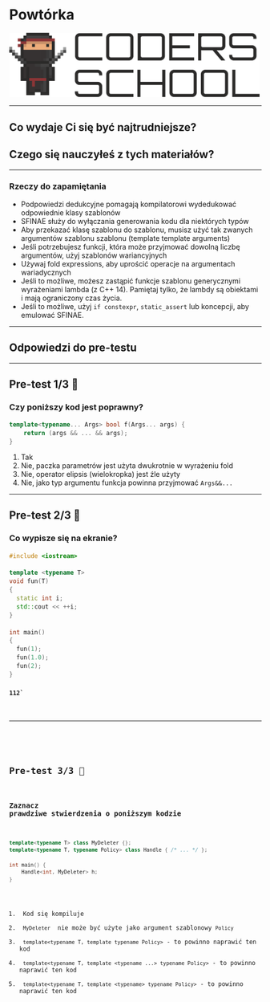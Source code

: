 <!-- .slide: data-background="#111111" -->

# Powtórka

<a href="https://coders.school">
    <img width="500" src="../img/coders_school_logo.png" alt="Coders School" class="plain">
</a>

___

## Co wydaje Ci się być najtrudniejsze?

## Czego się nauczyłeś z tych materiałów?

___

### Rzeczy do zapamiętania

* <!-- .element: class="fragment fade-in" --> Podpowiedzi dedukcyjne pomagają kompilatorowi wydedukować odpowiednie klasy szablonów
* <!-- .element: class="fragment fade-in" --> SFINAE służy do wyłączania generowania kodu dla niektórych typów
* <!-- .element: class="fragment fade-in" --> Aby przekazać klasę szablonu do szablonu, musisz użyć tak zwanych argumentów szablonu szablonu (template template arguments)
* <!-- .element: class="fragment fade-in" --> Jeśli potrzebujesz funkcji, która może przyjmować dowolną liczbę argumentów, użyj szablonów wariancyjnych
* <!-- .element: class="fragment fade-in" --> Używaj fold expressions, aby uprościć operacje na argumentach wariadycznych
* <!-- .element: class="fragment fade-in" --> Jeśli to możliwe, możesz zastąpić funkcje szablonu generycznymi wyrażeniami lambda (z C++ 14). Pamiętaj tylko, że lambdy są obiektami i mają ograniczony czas życia.
* <!-- .element: class="fragment fade-in" -->Jeśli to możliwe, użyj <code>if constexpr</code>, <code>static_assert</code> lub koncepcji, aby emulować SFINAE.

___

## Odpowiedzi do pre-testu

___

## Pre-test 1/3 🤯

### Czy poniższy kod jest poprawny?

```cpp
template<typename... Args> bool f(Args... args) {
    return (args && ... && args);
}
```

1. <!-- .element: class="fragment highlight-red" --> Tak
2. <!-- .element: class="fragment highlight-green" --> Nie, paczka parametrów jest użyta dwukrotnie w wyrażeniu fold
3. <!-- .element: class="fragment highlight-red" --> Nie, operator elipsis (wielokropka) jest źle użyty
4. <!-- .element: class="fragment highlight-red" --> Nie, jako typ argumentu funkcja powinna przyjmować <code>Args&&...</code>

___
<!-- .slide: style="font-size: 0.9em" -->

## Pre-test 2/3 🤯

### Co wypisze się na ekranie?

```cpp
#include <iostream>

template <typename T>
void fun(T)
{
  static int i;
  std::cout << ++i;
}

int main()
{
  fun(1);
  fun(1.0);
  fun(2);
}
```

#### <code class="fragment fade-in">112`

___
<!-- .slide: style="font-size: 0.8em" -->

## Pre-test 3/3 🤯

### Zaznacz prawdziwe stwierdzenia o poniższym kodzie

```cpp
template<typename T> class MyDeleter {};
template<typename T, typename Policy> class Handle { /* ... */ };

int main() {
    Handle<int, MyDeleter> h;
}
```

1. <!-- .element: class="fragment highlight-red" --> Kod się kompiluje
2. <!-- .element: class="fragment highlight-green" --> <code>MyDeleter</code>  nie może być użyte jako argument szablonowy <code>Policy</code>
3. <!-- .element: class="fragment highlight-red" --> <code>template&lt;typename T, template typename Policy&gt;</code> - to powinno naprawić ten kod
4. <!-- .element: class="fragment highlight-green" --> <code>template&lt;typename T, template &lt;typename ...&gt; typename Policy&gt;</code> - to powinno naprawić ten kod
5. <!-- .element: class="fragment highlight-green" --> <code>template&lt;typename T, template &lt;typename&gt; typename Policy&gt;</code> - to powinno naprawić ten kod
